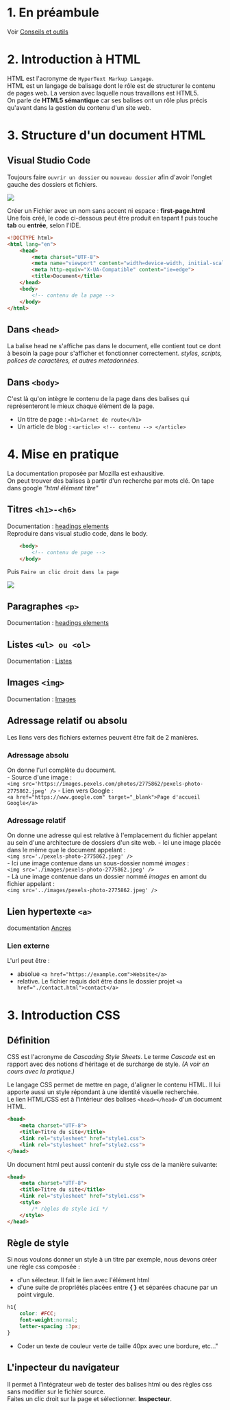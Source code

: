 # 1. En préambule
Voir [Conseils et outils](https://github.com/seasgit/cours-html-css-21-22)  

# 2. Introduction à HTML
HTML est l'acronyme de `HyperText Markup Langage`.   
HTML est un langage de balisage dont le rôle est de structurer le contenu de pages web. 
La version avec laquelle nous travaillons est HTML5.  
On parle de __HTML5 sémantique__ car ses balises ont un rôle plus précis qu'avant dans la gestion du contenu d'un site web.

# 3. Structure d'un document HTML

## Visual Studio Code

Toujours faire `ouvrir un dossier` ou `nouveau dossier` afin d'avoir l'onglet gauche des dossiers et fichiers.  

![](./captures/open-folder.jpg)

Créer un Fichier avec un nom sans accent ni espace : __first-page.html__  
Une fois créé, le code ci-dessous peut être produit en tapant __!__ puis touche __tab__ ou __entrée__, selon l'IDE.
```html
<!DOCTYPE html>
<html lang="en">
    <head>
        <meta charset="UTF-8">
        <meta name="viewport" content="width=device-width, initial-scale=1.0">
        <meta http-equiv="X-UA-Compatible" content="ie=edge">
        <title>Document</title>
    </head>
    <body>
        <!-- contenu de la page -->
    </body>
</html>
```
## Dans `<head>`
La balise head ne s'affiche pas dans le document, elle contient tout ce dont à besoin la page pour s'afficher et fonctionner correctement.    _styles, scripts, polices de caractères, et autres metadonnées_. 
## Dans `<body>`
C'est là qu'on intègre le contenu de la page dans des balises qui représenteront le mieux chaque élément de la page.  
* Un titre de page : `<h1>Carnet de route</h1>`
* Un article de blog :  `<article> <!-- contenu --> </article>`  


# 4. Mise en pratique
La documentation proposée par Mozilla est exhausitive.   
On peut trouver des balises à partir d'un recherche par mots clé. On tape dans google _"html élément titre"_    

## Titres `<h1>-<h6> `
Documentation : [headings elements](https://developer.mozilla.org/fr/docs/Web/HTML/Element/Heading_Elements)  
Reproduire dans visual studio code, dans le body.
```html
    <body>
        <!-- contenu de page -->
    </body>
```
Puis `Faire un clic droit dans la page`  

![](./captures/open-live.jpg)


## Paragraphes `<p>`
Documentation : [headings elements](https://developer.mozilla.org/fr/docs/Web/HTML/Element/p)
## Listes `<ul> ou <ol>`
Documentation : [Listes](https://developer.mozilla.org/fr/docs/Web/HTML/Element/ul)
## Images `<img>`
Documentation : [Images](https://developer.mozilla.org/fr/docs/Web/HTML/Element/Img)
## Adressage relatif ou absolu
Les liens vers des fichiers externes peuvent être fait de 2 manières.  
### Adressage absolu
On donne l'url complète du document.  
    - Source d'une image :  
    `<img src='https://images.pexels.com/photos/2775862/pexels-photo-2775862.jpeg' />`
    - Lien vers Google :   
    `<a href="https://www.google.com" target="_blank">Page d'accueil Google</a>`    
### Adressage relatif 
On donne une adresse qui est relative à l'emplacement du fichier appelant au sein d'une architecture de dossiers d'un site web.
    - Ici une image placée dans le même que le document appelant :  
    `<img src='./pexels-photo-2775862.jpeg' />`     
    - Ici une image contenue dans un sous-dossier nommé _images_ :  
    `<img src='./images/pexels-photo-2775862.jpeg' />`  
    - Là une image contenue dans un dossier nommé _images_ en amont du fichier appelant :  
    `<img src='../images/pexels-photo-2775862.jpeg' />`  
## Lien hypertexte `<a>` 
documentation [Ancres](https://developer.mozilla.org/fr/docs/Web/HTML/Element/a)
### Lien externe
L'url peut être  : 
- absolue `<a href="https://example.com">Website</a>`
- relative. Le fichier requis doit être dans le dossier projet `<a href="./contact.html">contact</a>`


# 3. Introduction CSS
## Définition
CSS est l'acronyme de _Cascading Style Sheets_. 
Le terme _Cascade_ est en rapport avec des notions d'héritage et de surcharge de style. _(A voir en cours avec la pratique.)_  

Le langage CSS permet de mettre en page, d'aligner le contenu HTML. Il lui apporte aussi un style répondant à une identité visuelle recherchée.  
Le lien HTML/CSS est à l'intérieur des balises `<head></head>` d'un document HTML.
```html
<head>
    <meta charset="UTF-8">
    <title>Titre du site</title>
    <link rel="stylesheet" href="style1.css">
    <link rel="stylesheet" href="style2.css">
</head>
```
Un document html peut aussi contenir du style css de la manière suivante:
```html
<head>
    <meta charset="UTF-8">
    <title>Titre du site</title>
    <link rel="stylesheet" href="style1.css">
    <style>
        /* règles de style ici */
    </style>
</head>
``` 

## Règle de style
Si nous voulons donner un style à un titre par exemple, nous devons créer une règle css composée : 
* d'un sélecteur. Il fait le lien avec l'élément html
* d'une suite de propriétés placées entre __{ }__ et séparées chacune par un point virgule.
```css
h1{
    color: #FCC;
    font-weight:normal;
    letter-spacing :3px;
}
```
* Coder un texte de couleur verte de taille 40px avec une bordure, etc..."   



## L'inpecteur du navigateur
Il permet à l’intégrateur web de tester des balises html ou des règles css sans modifier sur le fichier source.   
Faites un clic droit sur la page et sélectionner. __Inspecteur__.



